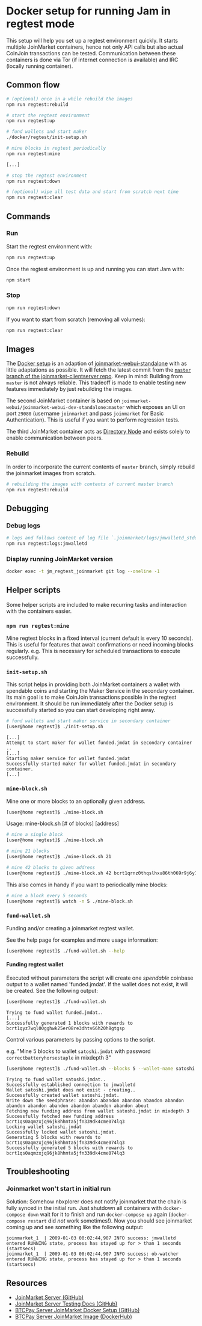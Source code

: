 # Docker setup for running Jam in regtest mode

This setup will help you set up a regtest environment quickly.
It starts multiple JoinMarket containers, hence not only API calls but also actual CoinJoin transactions can be tested.
Communication between these containers is done via Tor (if internet connection is available) and IRC (locally running container).

## Common flow
```sh
# (optional) once in a while rebuild the images
npm run regtest:rebuild

# start the regtest environment
npm run regtest:up

# fund wallets and start maker
./docker/regtest/init-setup.sh

# mine blocks in regtest periodically
npm run regtest:mine

[...]

# stop the regtest environment
npm run regtest:down

# (optional) wipe all test data and start from scratch next time
npm run regtest:clear
```

## Commands

### Run

Start the regtest environment with:

```sh
npm run regtest:up
```

Once the regtest environment is up and running you can start Jam with:

```sh
npm start
```

### Stop

```sh
npm run regtest:down
```

If you want to start from scratch (removing all volumes):

```sh
npm run regtest:clear
```

## Images

The [Docker setup](dockerfile-deps/joinmarket/latest/Dockerfile) is an adaption of [joinmarket-webui-standalone](https://github.com/joinmarket-webui/joinmarket-webui-docker/tree/master/standalone) with as little adaptations as possible.
It will fetch the latest commit from the [`master` branch of the joinmarket-clientserver repo](https://github.com/JoinMarket-Org/joinmarket-clientserver/tree/master).
Keep in mind: Building from `master` is not always reliable. This tradeoff is made to enable testing new features immediately by just rebuilding the images.

The second JoinMarket container is based on `joinmarket-webui/joinmarket-webui-dev-standalone:master` which exposes an UI on port `29080`
(username `joinmarket` and pass `joinmarket` for Basic Authentication).
This is useful if you want to perform regression tests.

The third JoinMarket container acts as [Directory Node](https://github.com/JoinMarket-Org/joinmarket-clientserver/blob/master/docs/onion-message-channels.md#directory) and exists solely to enable communication between peers.

### Rebuild

In order to incorporate the current contents of `master` branch, simply rebuild the joinmarket images from scratch.

```sh
# rebuilding the images with contents of current master branch
npm run regtest:rebuild
```

## Debugging

### Debug logs

```sh
# logs and follows content of log file `.joinmarket/logs/jmwalletd_stdout.log` in primary joinmarket container
npm run regtest:logs:jmwalletd
```

### Display running JoinMarket version

```sh
docker exec -t jm_regtest_joinmarket git log --oneline -1
```

## Helper scripts

Some helper scripts are included to make recurring tasks and interaction with the containers easier.

### `npm run regtest:mine`

Mine regtest blocks in a fixed interval (current default is every 10 seconds).
This is useful for features that await confirmations or need incoming blocks regularly.
e.g. This is necessary for scheduled transactions to execute successfully.


### `init-setup.sh`

This script helps in providing both JoinMarket containers a wallet with spendable coins and starting the Maker Service in the secondary container.
Its main goal is to make CoinJoin transactions possible in the regtest environment.
It should be run immediately after the Docker setup is successfully started so you can start developing right away.

```sh
# fund wallets and start maker service in secondary container
[user@home regtest]$ ./init-setup.sh
```

```text
[...]
Attempt to start maker for wallet funded.jmdat in secondary container ..
[...]
Starting maker service for wallet funded.jmdat
Successfully started maker for wallet funded.jmdat in secondary container.
[...]
```

### `mine-block.sh`

Mine one or more blocks to an optionally given address.

```sh
[user@home regtest]$ ./mine-block.sh
```

Usage: mine-block.sh [# of blocks] [address]

```sh
# mine a single block
[user@home regtest]$ ./mine-block.sh

# mine 21 blocks
[user@home regtest]$ ./mine-block.sh 21

# mine 42 blocks to given address
[user@home regtest]$ ./mine-block.sh 42 bcrt1qrnz0thqslhxu86th069r9j6y7ldkgs2tzgf5wx
```

This also comes in handy if you want to periodically mine blocks:

```sh
# mine a block every 5 seconds
[user@home regtest]$ watch -n 5 ./mine-block.sh
```

### `fund-wallet.sh`

Funding and/or creating a joinmarket regtest wallet.

See the help page for examples and more usage information:

```sh
[user@home regtest]$ ./fund-wallet.sh --help
```

#### Funding regtest wallet

Executed without parameters the script will create one _spendable_ coinbase output to a wallet named 'funded.jmdat'.
If the wallet does not exist, it will be created. See the following output:

```sh
[user@home regtest]$ ./fund-wallet.sh
```

```text
Trying to fund wallet funded.jmdat..
[...]
Successfully generated 1 blocks with rewards to bcrt1qyz7wql00gghwk25er08re3dhtv66h20h8gtgsp
```

Control various parameters by passing options to the script.

e.g. "Mine 5 blocks to wallet `satoshi.jmdat` with password `correctbatteryhorsestaple` in mixdepth 3"

```sh
[user@home regtest]$ ./fund-wallet.sh --blocks 5 --wallet-name satoshi.jmdat --password correctbatteryhorsestaple --mixdepth 3
```

```text
Trying to fund wallet satoshi.jmdat..
Successfully established connection to jmwalletd
Wallet satoshi.jmdat does not exist - creating..
Successfully created wallet satoshi.jmdat.
Write down the seedphrase: abandon abandon abandon abandon abandon abandon abandon abandon abandon abandon abandon about
Fetching new funding address from wallet satoshi.jmdat in mixdepth 3
Successfully fetched new funding address bcrt1qs0aqmzxjq96jk8hhmta5jfn339dk4cme074lq3
Locking wallet satoshi.jmdat
Successfully locked wallet satoshi.jmdat.
Generating 5 blocks with rewards to bcrt1qs0aqmzxjq96jk8hhmta5jfn339dk4cme074lq3
Successfully generated 5 blocks with rewards to bcrt1qs0aqmzxjq96jk8hhmta5jfn339dk4cme074lq3
```

## Troubleshooting

### Joinmarket won't start in initial run

Solution: Somehow nbxplorer does not notify joinmarket that the chain is fully synced in the initial run.
Just shutdown all containers with `docker-compose down` wait for it to finish and run `docker-compose up` again (`docker-compose restart` did _not_ work sometimes!).
Now you should see joinmarket coming up and see something like the following output:

```log
joinmarket_1  | 2009-01-03 00:02:44,907 INFO success: jmwalletd entered RUNNING state, process has stayed up for > than 1 seconds (startsecs)
joinmarket_1  | 2009-01-03 00:02:44,907 INFO success: ob-watcher entered RUNNING state, process has stayed up for > than 1 seconds (startsecs)
```

## Resources

- [JoinMarket Server (GitHub)](https://github.com/JoinMarket-Org/joinmarket-clientserver)
- [JoinMarket Server Testing Docs (GitHub)](https://github.com/JoinMarket-Org/joinmarket-clientserver/blob/master/docs/TESTING.md)
- [BTCPay Server JoinMarket Docker Setup (GitHub)](https://github.com/btcpayserver/dockerfile-deps/tree/master/JoinMarket)
- [BTCPay Server JoinMarket Image (DockerHub)](https://hub.docker.com/r/btcpayserver/joinmarket)
